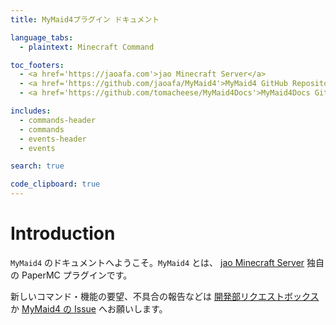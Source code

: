 ```yaml
---
title: MyMaid4プラグイン ドキュメント

language_tabs:
  - plaintext: Minecraft Command

toc_footers:
  - <a href='https://jaoafa.com'>jao Minecraft Server</a>
  - <a href='https://github.com/jaoafa/MyMaid4'>MyMaid4 GitHub Repository</a>
  - <a href='https://github.com/tomacheese/MyMaid4Docs'>MyMaid4Docs GitHub Repository</a>

includes:
  - commands-header
  - commands
  - events-header
  - events

search: true

code_clipboard: true
---
```


# Introduction

`MyMaid4` のドキュメントへようこそ。`MyMaid4` とは、 [jao Minecraft Server](https://jaoafa.com) 独自の PaperMC プラグインです。

新しいコマンド・機能の要望、不具合の報告などは [開発部リクエストボックス](https://forms.gle/EZGVhKdbryfW5fCm8) か [MyMaid4 の Issue](https://github.com/jaoafa/MyMaid4/issues) へお願いします。

